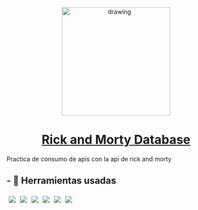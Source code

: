 <div align="center">

<img src="https://image.flaticon.com/icons/png/512/1374/1374413.png" alt="drawing" width="250"/>

# [Rick and Morty Database](https://mendoza000.github.io/rickandmorty-db/)

</div>

Practica de consumo de apis con la api de rick and morty

## - 🧠 Herramientas usadas

<img src="http://img.shields.io/badge/-javascript-black?style=for-the-badge&logo=javascript" style="margin:5px" /><img src="https://img.shields.io/badge/-webpack-black?style=for-the-badge&logo=webpack" style="margin:5px" /><img src="https://img.shields.io/badge/-css-black?style=for-the-badge&logo=css3" style="margin:5px" /><img src="https://img.shields.io/badge/-html-black?style=for-the-badge&logo=html5" style="margin:5px" /><img src="https://img.shields.io/badge/-git-black?style=for-the-badge&logo=git" style="margin:5px" /><img src="https://img.shields.io/badge/-terminal-black?style=for-the-badge&logo=console" style="margin:5px" />

